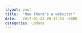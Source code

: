 ```yaml
---
layout: post
title:  "Now there's a website!"
date:   2017-01-23 09:17:53 -0800
categories: update
---
```

